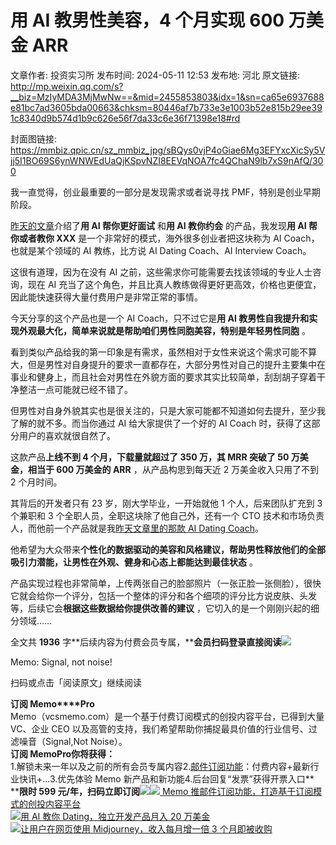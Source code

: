 # 用 AI 教男性美容，4 个月实现 600 万美金 ARR

文章作者: 投资实习所
发布时间: 2024-05-11 12:53
发布地: 河北
原文链接: http://mp.weixin.qq.com/s?__biz=MzIyMDA3MjMwNw==&mid=2455853803&idx=1&sn=ca65e6937688e81bc7ad3605bda00663&chksm=80446af7b733e3e1003b52e815b29ee391c8340d9b574d1b9c626e56f7da33c6e36f71398e18#rd

封面图链接: https://mmbiz.qpic.cn/sz_mmbiz_jpg/sBQys0vjP4oGiae6Mg3EFYxcXicSy5Vjj5I1BO69S6ynWNWEdUaQjKSpvNZI8EEVqNOA7fc4QChaN9lb7xS9nAfQ/300

我一直觉得，创业最重要的一部分是发现需求或者说寻找 PMF，特别是创业早期阶段。

[昨天的文章](http://mp.weixin.qq.com/s?__biz=MzIyMDA3MjMwNw==&mid=2455853794&idx=1&sn=5f43e9f8d7bbfcdec46c6866f953fa4d&chksm=80446afeb733e3e856769924559e3c3288781797f35ccc773c553cbde36f1b357008da1ceb61&scene=21#wechat_redirect)介绍了**用
AI 帮你更好面试** 和**用 AI 教你约会** 的产品，我发现**用 AI 帮你或者教你 XXX** 是一个非常好的模式，海外很多创业者把这块称为
AI Coach，也就是某个领域的 AI 教练，比方说 AI Dating Coach、AI Interview Coach。

这很有道理，因为在没有 AI 之前，这些需求你可能需要去找该领域的专业人士咨询，现在 AI
充当了这个角色，并且比真人教练做得更好更高效，价格也更便宜，因此能快速获得大量付费用户是非常正常的事情。

今天分享的这个产品也是一个 AI Coach，只不过它是**用 AI
教男性自我提升和实现外观最大化，简单来说就是帮助咱们男性同胞美容，特别是年轻男性同胞** 。

看到类似产品给我的第一印象是有需求，虽然相对于女性来说这个需求可能不算大，但是男性对自身提升的要求一直都存在，大部分男性对自己的提升主要集中在事业和健身上，而且社会对男性在外貌方面的要求其实比较简单，刮刮胡子穿着干净整洁一点可能就已经不错了。

但男性对自身外貌其实也是很关注的，只是大家可能都不知道如何去提升，至少我了解的就不多。而当你通过 AI 给大家提供了一个好的 AI Coach
时，获得了这部分用户的喜欢就很自然了。

这款产品**上线不到 4 个月，下载量就超过了 350 万，其 MRR 突破了 50 万美金，相当于 600 万美金的 ARR** ，从产品构思到每天近 2
万美金收入只用了不到 2 个月时间。

其背后的开发者只有 23 岁，刚大学毕业，一开始就他 1 个人，后来团队扩充到 3 个兼职和 3 个全职人员，全职这块除了他自己外，还有一个 CTO
技术和市场负责人，而他前一个产品就是我[昨天文章里的那款 AI Dating
Coach](http://mp.weixin.qq.com/s?__biz=MzIyMDA3MjMwNw==&mid=2455853794&idx=1&sn=5f43e9f8d7bbfcdec46c6866f953fa4d&chksm=80446afeb733e3e856769924559e3c3288781797f35ccc773c553cbde36f1b357008da1ceb61&scene=21#wechat_redirect)。

他希望为大众带来**个性化的数据驱动的美容和风格建议，帮助男性释放他们的全部吸引力潜能，让男性在外观、健身和心态上都能达到最佳状态** 。

产品实现过程也非常简单，上传两张自己的脸部照片（一张正脸一张侧脸），很快它就会给你一个评分，包括一个整体的评分和各个细项的评分比方说皮肤、头发等，后续它会**根据这些数据给你提供改善的建议**
，它切入的是一个刚刚兴起的细分领域……

全文共 **1936**
字**后续内容为付费会员专属，****会员扫码登录直接阅读**![](https://mmbiz.qpic.cn/sz_mmbiz_png/sBQys0vjP4oGiae6Mg3EFYxcXicSy5Vjj5XFGwXyIBlXITmnMfQSjgCfgSTsNAMvbXB477PlvBzzMTzKDsotP6pg/640?wx_fmt=png&from=appmsg)  

Memo: Signal, not noise!

扫码或点击「阅读原文」继续阅读

**订阅 Memo****Pro**  
Memo（vcsmemo.com）是一个基于付费订阅模式的创投内容平台，已得到大量 VC、企业 CEO
以及高管的支持，我们希望帮助你捕捉最具价值的行业信号、过滤噪音（Signal,Not Noise）。  
**订阅 Memo****Pro****你将获得：**  
1.解锁未来一年以及之前的所有会员专属内容2.[邮件订阅功能](http://mp.weixin.qq.com/s?__biz=MzIyMDA3MjMwNw==&mid=2455853781&idx=1&sn=b6f8e3ddc87e9531f3f8c3e9cd98bd9f&chksm=80446ac9b733e3df93b89c17e905182bda7f4d132f3ac468961dfd70badeb92b9fcdf9f7083b&scene=21#wechat_redirect)：付费内容+最新行业快讯+...3.优先体验
Memo 新产品和新功能4.后台回复“发票”获得开票入口**  
****限时 599
元/年，扫码立即订阅**![](https://mmbiz.qpic.cn/mmbiz_png/mrJibAziaMQhQGoNHniac6wGOyRe172dlS0HCYicyjiaCTtly2pULIz6YPNsXeRjoQFSuDYezsia4ibhbAc1X3GKtVRyw/640?wx_fmt=png&wxfrom=5&wx_lazy=1&wx_co=1)[![](https://mmbiz.qpic.cn/sz_mmbiz_jpg/sBQys0vjP4oicqsc6K0oA8Ztk99DSFSv3SHSuBCBL7WU2ZsoT0bNqRf8Xr6adpuw6SXRVy2vqSwlzNS26LZzNCg/640?wx_fmt=jpeg)
Memo
推邮件订阅功能，打造基于订阅模式的创投内容平台](https://mp.weixin.qq.com/s?__biz=MzIyMDA3MjMwNw==&mid=2455853781&idx=1&sn=b6f8e3ddc87e9531f3f8c3e9cd98bd9f&chksm=80446ac9b733e3df93b89c17e905182bda7f4d132f3ac468961dfd70badeb92b9fcdf9f7083b&scene=21#wechat_redirect)  
[![](https://mmbiz.qpic.cn/sz_mmbiz_jpg/sBQys0vjP4rnEzNvwfaYT1GCZqfFWRdbZ3kpHGPglLBYUH8foXicOahicCMGjM840EmmTibX1OX6nfFWVUsufDyyw/640?wx_fmt=jpeg)用
AI 教你 Dating，独立开发产品月入 20
万美金](https://mp.weixin.qq.com/s?__biz=MzIyMDA3MjMwNw==&mid=2455853794&idx=1&sn=5f43e9f8d7bbfcdec46c6866f953fa4d&chksm=80446afeb733e3e856769924559e3c3288781797f35ccc773c553cbde36f1b357008da1ceb61&scene=21#wechat_redirect)  
[![](https://mmbiz.qpic.cn/sz_mmbiz_jpg/sBQys0vjP4oqGBU1ziaxUehXLLZvYwBS2PoLxWwibEFrSKwQicvpguVg6dK5jU7svrOkqgymSIibdMQK0YUZicG0GiaQ/640?wx_fmt=jpeg)让用户在网页使用
Midjourney，收入每月增一倍 3
个月即被收购](https://mp.weixin.qq.com/s?__biz=MzIyMDA3MjMwNw==&mid=2455853675&idx=1&sn=61c8b77dd900aa01d3f66a8cdcb95ad1&chksm=80446a77b733e3618178ad9f68e8527d55ce7541b291f36446f4d39a7f8e5772a53d066f6464&scene=21#wechat_redirect)

  

